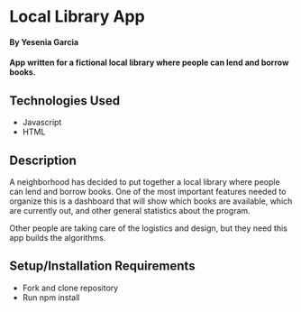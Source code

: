 # Local Library App

#### By Yesenia Garcia

#### App written for a fictional local library where people can lend and borrow books.

## Technologies Used

* Javascript
* HTML

## Description

A neighborhood has decided to put together a local library where people can lend and borrow books. One of the most important features needed to organize this is a dashboard that will show which books are available, which are currently out, and other general statistics about the program.

Other people are taking care of the logistics and design, but they need this app builds the algorithms.

## Setup/Installation Requirements

* Fork and clone repository
* Run npm install
